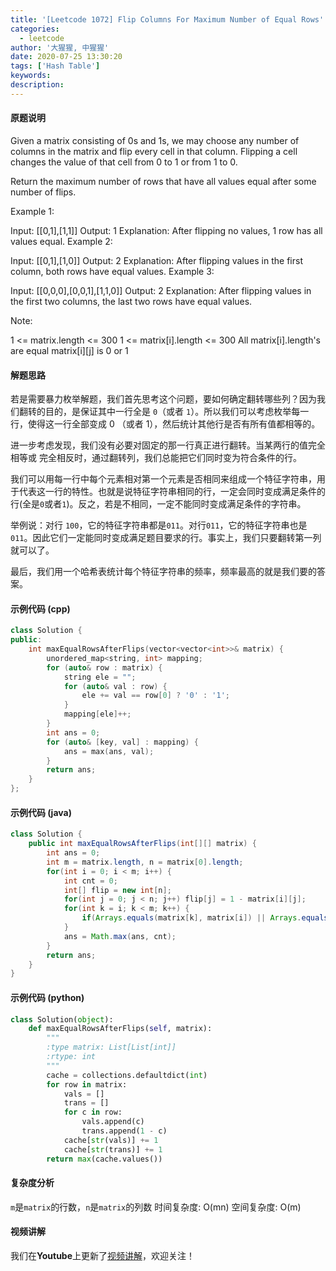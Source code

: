 ```yaml
---
title: '[Leetcode 1072] Flip Columns For Maximum Number of Equal Rows'
categories:
  - leetcode
author: '大猩猩, 中猩猩'
date: 2020-07-25 13:30:20
tags: ['Hash Table']
keywords:
description:
---
```

#### 原题说明
Given a matrix consisting of 0s and 1s, we may choose any number of columns in the matrix and flip every cell in that column.  Flipping a cell changes the value of that cell from 0 to 1 or from 1 to 0.

Return the maximum number of rows that have all values equal after some number of flips.

 

Example 1:

Input: [[0,1],[1,1]]
Output: 1
Explanation: After flipping no values, 1 row has all values equal.
Example 2:

Input: [[0,1],[1,0]]
Output: 2
Explanation: After flipping values in the first column, both rows have equal values.
Example 3:

Input: [[0,0,0],[0,0,1],[1,1,0]]
Output: 2
Explanation: After flipping values in the first two columns, the last two rows have equal values.
 

Note:

1 <= matrix.length <= 300
1 <= matrix[i].length <= 300
All matrix[i].length's are equal
matrix[i][j] is 0 or 1
<!--more-->

#### 解题思路
若是需要暴力枚举解题，我们首先思考这个问题，要如何确定翻转哪些列？因为我们翻转的目的，是保证其中一行全是 `0`（或者 `1`）。所以我们可以考虑枚举每一行，使得这一行全部变成 0 （或者 1），然后统计其他行是否有所有值都相等的。

进一步考虑发现，我们没有必要对固定的那一行真正进行翻转。当某两行的值完全相等或 完全相反时，通过翻转列，我们总能把它们同时变为符合条件的行。

我们可以用每一行中每个元素相对第一个元素是否相同来组成一个特征字符串，用于代表这一行的特性。也就是说特征字符串相同的行，一定会同时变成满足条件的行(全是`0`或者`1`)。反之，若是不相同，一定不能同时变成满足条件的字符串。

举例说：对行 `100`，它的特征字符串都是`011`。对行`011`，它的特征字符串也是`011`。因此它们一定能同时变成满足题目要求的行。事实上，我们只要翻转第一列就可以了。

最后，我们用一个哈希表统计每个特征字符串的频率，频率最高的就是我们要的答案。


#### 示例代码 (cpp)
```cpp
class Solution {
public:
    int maxEqualRowsAfterFlips(vector<vector<int>>& matrix) {
        unordered_map<string, int> mapping;
        for (auto& row : matrix) {
            string ele = "";
            for (auto& val : row) {
                ele += val == row[0] ? '0' : '1';
            }
            mapping[ele]++;
        }
        int ans = 0;
        for (auto& [key, val] : mapping) {
            ans = max(ans, val);
        }
        return ans;
    }
};
```

#### 示例代码 (java)
```java
class Solution {
    public int maxEqualRowsAfterFlips(int[][] matrix) {
        int ans = 0;
        int m = matrix.length, n = matrix[0].length;
        for(int i = 0; i < m; i++) {
            int cnt = 0;
            int[] flip = new int[n];
            for(int j = 0; j < n; j++) flip[j] = 1 - matrix[i][j];
            for(int k = i; k < m; k++) {
                if(Arrays.equals(matrix[k], matrix[i]) || Arrays.equals(matrix[k], flip)) cnt++;
            }
            ans = Math.max(ans, cnt);
        }
        return ans;
    }
}
```

#### 示例代码 (python)
```python
class Solution(object):
    def maxEqualRowsAfterFlips(self, matrix):
        """
        :type matrix: List[List[int]]
        :rtype: int
        """
        cache = collections.defaultdict(int)
        for row in matrix:
            vals = []
            trans = []
            for c in row:
                vals.append(c)
                trans.append(1 - c)
            cache[str(vals)] += 1
            cache[str(trans)] += 1
        return max(cache.values())     
```

#### 复杂度分析
`m`是`matrix`的行数，`n`是`matrix`的列数
时间复杂度: O(mn)
空间复杂度: O(m)

#### 视频讲解 
我们在**Youtube**上更新了[视频讲解](https://youtu.be/C-mof8PvRzw)，欢迎关注！